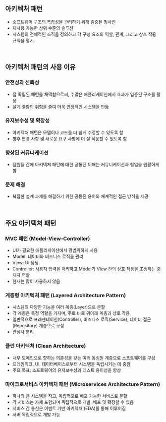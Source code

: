 ## 아키텍처 패턴
- 소프트웨어 구조의 복잡성을 관리하기 위해 검증된 청사진
- 재사용 가능한 상위 수준의 솔루션
- 시스템의 전체적인 조직을 정의하고 각 구성 요소의 역할, 관계, 그리고 상호 작용 규칙을 명시
<br/>

## 아키텍처 패턴의 사용 이유
### 안전성과 신뢰성
- 잘 확립된 패턴을 채택함으로써, 수많은 애플리케이션에서 효과가 입증된 구조를 활용
- 설계 결함의 위험을 줄여 더욱 안정적인 시스템을 만듦
### 유지보수성 및 확장성
- 아키텍처 패턴은 모델이나 코드를 더 쉽게 수정할 수 있도록 함
- 향후 변경 사항 및 새로운 요구 사항에 더 잘 적응할 수 있도록 함
### 향상된 커뮤니케이션
- 팀원들 간에 아키텍처 패턴에 대한 공통된 이해는 커뮤니케이션과 협업을 원활하게 함
### 문제 해결
-  복잡한 설계 과제를 해결하기 위한 공통된 용어와 체계적인 접근 방식을 제공
<br/>

## 주요 아키텍처 패턴
### MVC 패턴 (Model-View-Controller)
- UI가 필요한 애플리케이션에서 광범위하게 사용
- Model: 데이터와 비즈니스 로직을 관리
- View: UI 담당
- Controller: 사용자 입력을 처리하고 Model과 View 간의 상호 작용을 조정하는 중재자 역할
- 현재는 많이 사용하지 않음 
### 계층형 아키텍처 패턴 (Layered Architecture Pattern)
- 시스템의 다양한 기능을 여러 계층(Layer)으로 분할
- 각 계층은 특정 역할을 가지며, 주로 바로 위아래 계층과 상호 작용
- 일반적으로 프레젠테이션(Controller), 비즈니스 로직(Service), 데이터 접근(Repository) 계층으로 구성
- 관심사 분리
### 클린 아키텍처 (Clean Architecture)
- 내부 도메인으로 향하는 의존성을 갖는 여러 동심원 계층으로 소프트웨어를 구성
- 프레임워크, UI, 데이터베이스로부터 시스템을 독립시키는 데 중점
- 주요 목표: 소프트웨어의 유지보수성과 테스트 용이성을 향상
### 마이크로서비스 아키텍처 패턴 (Microservices Architecture Pattern)
- 하나의 큰 시스템을 작고, 독립적으로 배포 가능한 서비스로 분할
- 각 서비스는 자체 포함되며 독립적으로 개발, 배포 및 확장할 수 있음
- 서비스 간 통신은 이벤트 기반 아키텍처 (EDA)를 통해 이루어짐 
- 서버 독립적으로 개발 가능 